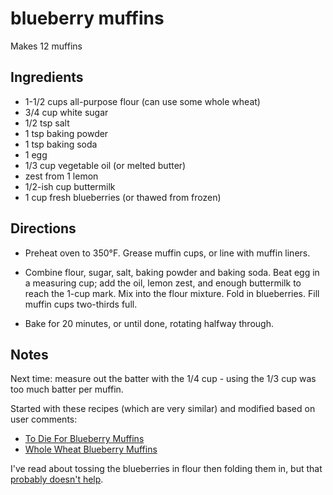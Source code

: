 # blueberry muffins

Makes 12 muffins

## Ingredients

* 1-1/2 cups all-purpose flour (can use some whole wheat)
* 3/4 cup white sugar
* 1/2 tsp salt
* 1 tsp baking powder
* 1 tsp baking soda
* 1 egg
* 1/3 cup vegetable oil (or melted butter)
* zest from 1 lemon
* 1/2-ish cup buttermilk
* 1 cup fresh blueberries (or thawed from frozen)

## Directions

* Preheat oven to 350°F. Grease muffin cups, or line with muffin liners.

* Combine flour, sugar, salt, baking powder and baking soda. Beat egg in a measuring cup; add the oil, lemon zest, and enough buttermilk to reach the 1-cup mark. Mix into the flour mixture. Fold in blueberries. Fill muffin cups two-thirds full.

* Bake for 20 minutes, or until done, rotating halfway through.

## Notes

Next time: measure out the batter with the 1/4 cup - using the 1/3 cup was too much batter per muffin.

Started with these recipes (which are very similar) and modified based on user comments:
* [To Die For Blueberry Muffins](https://www.allrecipes.com/recipe/6865/to-die-for-blueberry-muffins/)
* [Whole Wheat Blueberry Muffins](https://www.allrecipes.com/recipe/218614/whole-wheat-blueberry-muffins/)

I've read about tossing the blueberries in flour then folding them in, but that [probably doesn't help](https://www.seriouseats.com/2016/07/how-to-stop-blueberries-from-sinking-muffin-baking.html).
